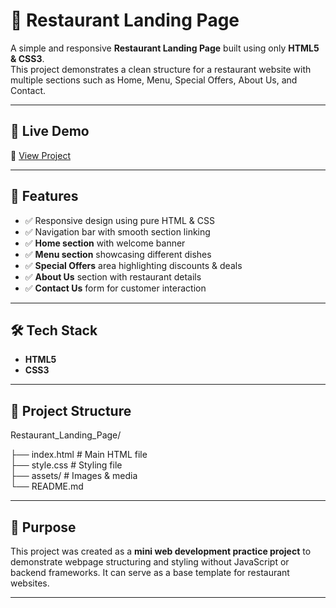 # 🍴 Restaurant Landing Page

A simple and responsive **Restaurant Landing Page** built using only **HTML5 & CSS3**.  
This project demonstrates a clean structure for a restaurant website with multiple sections such as Home, Menu, Special Offers, About Us, and Contact.

---

## 🚀 Live Demo  
🔗 [View Project](https://shrutipatil7111.github.io/Restaurant_Landing_Page/)

---

## 📌 Features
- ✅ Responsive design using pure HTML & CSS  
- ✅ Navigation bar with smooth section linking  
- ✅ **Home section** with welcome banner  
- ✅ **Menu section** showcasing different dishes  
- ✅ **Special Offers** area highlighting discounts & deals  
- ✅ **About Us** section with restaurant details  
- ✅ **Contact Us** form for customer interaction  

---

## 🛠️ Tech Stack
- **HTML5**
- **CSS3**

---

## 📂 Project Structure
Restaurant_Landing_Page/

├── index.html     # Main HTML file  
├── style.css      # Styling file  
├── assets/        # Images & media  
└── README.md

---

## 🎯 Purpose
This project was created as a **mini web development practice project** to demonstrate webpage structuring and styling without JavaScript or backend frameworks. It can serve as a base template for restaurant websites.

---
